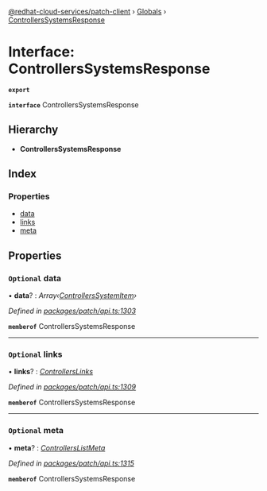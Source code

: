 [@redhat-cloud-services/patch-client](../README.md) › [Globals](../globals.md) › [ControllersSystemsResponse](controllerssystemsresponse.md)

# Interface: ControllersSystemsResponse

**`export`** 

**`interface`** ControllersSystemsResponse

## Hierarchy

* **ControllersSystemsResponse**

## Index

### Properties

* [data](controllerssystemsresponse.md#optional-data)
* [links](controllerssystemsresponse.md#optional-links)
* [meta](controllerssystemsresponse.md#optional-meta)

## Properties

### `Optional` data

• **data**? : *Array‹[ControllersSystemItem](controllerssystemitem.md)›*

*Defined in [packages/patch/api.ts:1303](https://github.com/RedHatInsights/javascript-clients/blob/6a9cdc7/packages/patch/api.ts#L1303)*

**`memberof`** ControllersSystemsResponse

___

### `Optional` links

• **links**? : *[ControllersLinks](controllerslinks.md)*

*Defined in [packages/patch/api.ts:1309](https://github.com/RedHatInsights/javascript-clients/blob/6a9cdc7/packages/patch/api.ts#L1309)*

**`memberof`** ControllersSystemsResponse

___

### `Optional` meta

• **meta**? : *[ControllersListMeta](controllerslistmeta.md)*

*Defined in [packages/patch/api.ts:1315](https://github.com/RedHatInsights/javascript-clients/blob/6a9cdc7/packages/patch/api.ts#L1315)*

**`memberof`** ControllersSystemsResponse
